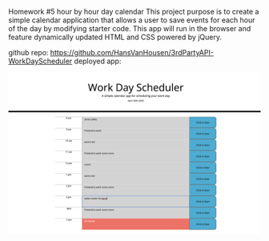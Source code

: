 
Homework #5 hour by hour day calendar
This project purpose is to create a simple calendar application that allows a user to save events for each hour of the day by modifying starter code. This app will run in the browser and feature dynamically updated HTML and CSS powered by jQuery.

github repo: https://github.com/HansVanHousen/3rdPartyAPI-WorkDayScheduler
deployed app: 

![img](/assets/Screen%20Shot%202023-04-26%20at%2017.59.40.png)
